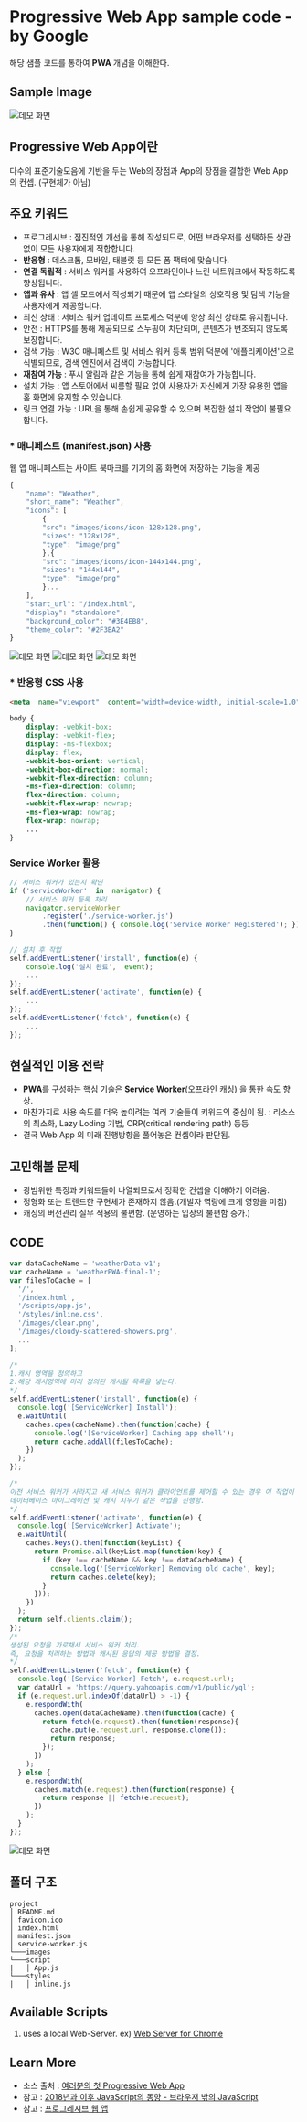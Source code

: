 
# Progressive Web App sample code - by Google

해당 샘플 코드를 통하여 **PWA** 개념을 이해한다.



## Sample Image
![데모 화면](https://raw.githubusercontent.com/seniya/pwa-sample/master/pwa-example-1.PNG)


## Progressive Web App이란

다수의 표준기술모음에 기반을 두는 Web의 장점과 App의 장점을 결합한 Web App 의 컨셉. (구현체가 아님)


## 주요 키워드


- 프로그레시브 : 점진적인 개선을 통해 작성되므로, 어떤 브라우저를 선택하든 상관없이 모든 사용자에게 적합합니다.
- **반응형** : 데스크톱, 모바일, 태블릿 등 모든 폼 팩터에 맞습니다.
- **연결 독립적** : 서비스 워커를 사용하여 오프라인이나 느린 네트워크에서 작동하도록 향상됩니다.
- **앱과 유사** : 앱 셸 모드에서 작성되기 때문에 앱 스타일의 상호작용 및 탐색 기능을 사용자에게 제공합니다.
- 최신 상태 : 서비스 워커 업데이트 프로세스 덕분에 항상 최신 상태로 유지됩니다.
- 안전 : HTTPS를 통해 제공되므로 스누핑이 차단되며, 콘텐츠가 변조되지 않도록 보장합니다.
- 검색 가능 : W3C 매니페스트 및 서비스 워커 등록 범위 덕분에 '애플리케이션'으로 식별되므로, 검색 엔진에서 검색이 가능합니다.
- **재참여 가능** : 푸시 알림과 같은 기능을 통해 쉽게 재참여가 가능합니다.
- 설치 가능 : 앱 스토어에서 씨름할 필요 없이 사용자가 자신에게 가장 유용한 앱을 홈 화면에 유지할 수 있습니다.
- 링크 연결 가능 : URL을 통해 손쉽게 공유할 수 있으며 복잡한 설치 작업이 불필요합니다.

###  * 매니페스트 (manifest.json) 사용

웹 앱 매니페스트는 사이트 북마크를 기기의 홈 화면에 저장하는 기능을 제공
```javascript
{
	"name": "Weather",
	"short_name": "Weather",
	"icons": [
		{
		"src": "images/icons/icon-128x128.png",
		"sizes": "128x128",
		"type": "image/png"
		},{
		"src": "images/icons/icon-144x144.png",
		"sizes": "144x144",
		"type": "image/png"
		}...
	],
	"start_url": "/index.html",
	"display": "standalone",
	"background_color": "#3E4EB8",
	"theme_color": "#2F3BA2"
}
```
![데모 화면](https://raw.githubusercontent.com/seniya/pwa-sample/master/pwa-example-2.PNG)
![데모 화면](https://raw.githubusercontent.com/seniya/pwa-sample/master/pwa-example-3.PNG)
![데모 화면](https://raw.githubusercontent.com/seniya/pwa-sample/master/pwa-example-4.PNG)

###  * 반응형 CSS 사용

```html
<meta  name="viewport"  content="width=device-width, initial-scale=1.0">
```
``` css
body {
	display: -webkit-box;
	display: -webkit-flex;
	display: -ms-flexbox;
	display: flex;
	-webkit-box-orient: vertical;
	-webkit-box-direction: normal;
	-webkit-flex-direction: column;
	-ms-flex-direction: column;
	flex-direction: column;
	-webkit-flex-wrap: nowrap;
	-ms-flex-wrap: nowrap;
	flex-wrap: nowrap;
	...
}
```

### Service Worker 활용

```javascript 
// 서비스 워커가 있는지 확인
if ('serviceWorker'  in  navigator) {
	// 서비스 워커 등록 처리
	navigator.serviceWorker
		.register('./service-worker.js')
		.then(function() { console.log('Service Worker Registered'); });
}
```

```javascript 
// 설치 후 작업
self.addEventListener('install', function(e) {
	console.log('설치 완료',  event);
	...
});
self.addEventListener('activate', function(e) {
	...
});
self.addEventListener('fetch', function(e) {
	...
});
```


## 현실적인 이용 전략

- **PWA**를 구성하는 핵심 기술은 **Service Worker**(오프라인 캐싱) 을 통한 속도 향상.
-  마찬가지로 사용 속도를 더욱 높이려는 여러 기술들이 키워드의 중심이 됨.
  : 리소스의 최소화, Lazy Loding 기법, CRP(critical rendering path) 등등
- 결국 Web App 의 미래 진행방향을 풀어놓은 컨셉이라 판단됨.


## 고민해볼 문제
- 광범위한 특징과 키워드들이 나열되므로서 정확한 컨셉을 이해하기 어려움.
- 정형화 또는 트렌드한 구현체가 존재하지 않음.(개발자 역량에 크게 영향을 미침)
- 캐싱의 버전관리 실무 적용의 불편함. (운영하는 입장의 불편함 증가.)

## CODE
```javascript
var dataCacheName = 'weatherData-v1';
var cacheName = 'weatherPWA-final-1';
var filesToCache = [
  '/',
  '/index.html',
  '/scripts/app.js',
  '/styles/inline.css',
  '/images/clear.png',
  '/images/cloudy-scattered-showers.png',
  ...
];

/*
1.캐시 영역을 정의하고
2.해당 캐시영역에 미리 정의된 캐시될 목록을 넣는다.
*/
self.addEventListener('install', function(e) {
  console.log('[ServiceWorker] Install');
  e.waitUntil(
    caches.open(cacheName).then(function(cache) {
      console.log('[ServiceWorker] Caching app shell');      
      return cache.addAll(filesToCache);
    })
  );
});

/*
이전 서비스 워커가 사라지고 새 서비스 워커가 클라이언트를 제어할 수 있는 경우 이 작업이 시작됨. 
데이터베이스 마이그레이션 및 캐시 지우기 같은 작업을 진행함.
*/
self.addEventListener('activate', function(e) {
  console.log('[ServiceWorker] Activate');
  e.waitUntil(
    caches.keys().then(function(keyList) {
      return Promise.all(keyList.map(function(key) {
        if (key !== cacheName && key !== dataCacheName) {
          console.log('[ServiceWorker] Removing old cache', key);
          return caches.delete(key);
        }
      }));
    })
  );  
  return self.clients.claim();
});
/*
생성된 요청을 가로채서 서비스 워커 처리. 
즉, 요청을 처리하는 방법과 캐시된 응답의 제공 방법을 결정.
*/
self.addEventListener('fetch', function(e) {
  console.log('[Service Worker] Fetch', e.request.url);
  var dataUrl = 'https://query.yahooapis.com/v1/public/yql';
  if (e.request.url.indexOf(dataUrl) > -1) {
    e.respondWith(
      caches.open(dataCacheName).then(function(cache) {
        return fetch(e.request).then(function(response){
          cache.put(e.request.url, response.clone());
          return response;
        });
      })
    );
  } else {
    e.respondWith(
      caches.match(e.request).then(function(response) {
        return response || fetch(e.request);
      })
    );
  }
});
```
![데모 화면](https://raw.githubusercontent.com/seniya/pwa-sample/master/pwa-example-5.PNG)


## 폴더 구조
```
project
│ README.md
│ favicon.ico
│ index.html
│ manifest.json
│ service-worker.js
└───images
└───script 
|   │ App.js
└───styles
|   │ inline.js
```


## Available Scripts

1. uses a local Web-Server.
ex) [Web Server for Chrome](https://chrome.google.com/webstore/detail/web-server-for-chrome/ofhbbkphhbklhfoeikjpcbhemlocgigb?hl=ko)


## Learn More

- 소스 출처 : [여러분의 첫 Progressive Web App](https://developers.google.com/web/fundamentals/codelabs/your-first-pwapp/?hl=ko)
- 참고 : [2018년과 이후 JavaScript의 동향 - 브라우저 밖의 JavaScript](https://d2.naver.com/helloworld/5644368?utm_source=gaerae.com&utm_campaign=%EA%B0%9C%EB%B0%9C%EC%9E%90%EC%8A%A4%EB%9F%BD%EB%8B%A4&utm_medium=social)
- 참고 : [프로그레시브 웹 앱](https://www.seenbuy.kr/%ED%94%84%EB%A1%9C%EA%B7%B8%EB%A0%88%EC%8B%9C%EB%B8%8C-%EC%9B%B9-%EC%95%B1-pwa-progressive-web-apps/)
